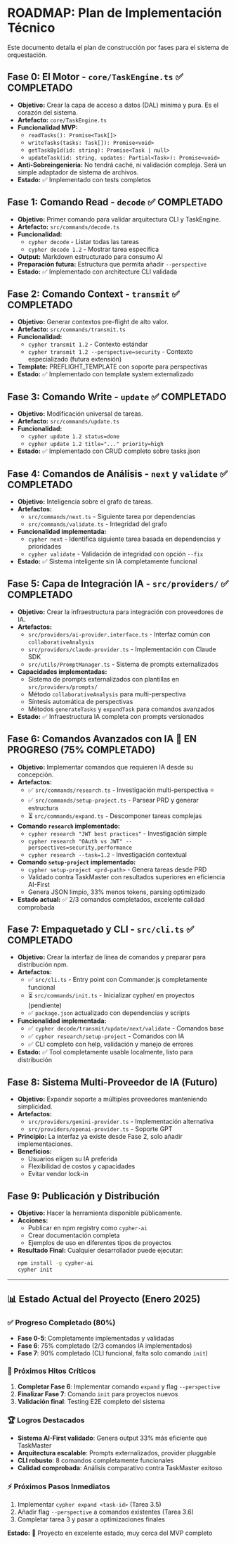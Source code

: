 # ROADMAP: Plan de Implementación Técnico

Este documento detalla el plan de construcción por fases para el sistema de orquestación.

## Fase 0: El Motor - `core/TaskEngine.ts` ✅ COMPLETADO
*   **Objetivo:** Crear la capa de acceso a datos (DAL) mínima y pura. Es el corazón del sistema.
*   **Artefacto:** `core/TaskEngine.ts`
*   **Funcionalidad MVP:**
    *   `readTasks(): Promise<Task[]>`
    *   `writeTasks(tasks: Task[]): Promise<void>`
    *   `getTaskById(id: string): Promise<Task | null>`
    *   `updateTask(id: string, updates: Partial<Task>): Promise<void>`
*   **Anti-Sobreingeniería:** No tendrá caché, ni validación compleja. Será un simple adaptador de sistema de archivos.
*   **Estado:** ✅ Implementado con tests completos

## Fase 1: Comando Read - `decode` ✅ COMPLETADO
*   **Objetivo:** Primer comando para validar arquitectura CLI y TaskEngine.
*   **Artefacto:** `src/commands/decode.ts`
*   **Funcionalidad:**
    *   `cypher decode` - Listar todas las tareas
    *   `cypher decode 1.2` - Mostrar tarea específica
*   **Output:** Markdown estructurado para consumo AI
*   **Preparación futura:** Estructura que permita añadir `--perspective`
*   **Estado:** ✅ Implementado con architecture CLI validada

## Fase 2: Comando Context - `transmit` ✅ COMPLETADO
*   **Objetivo:** Generar contextos pre-flight de alto valor.
*   **Artefacto:** `src/commands/transmit.ts`
*   **Funcionalidad:** 
    *   `cypher transmit 1.2` - Contexto estándar
    *   `cypher transmit 1.2 --perspective=security` - Contexto especializado (futura extensión)
*   **Template:** PREFLIGHT_TEMPLATE con soporte para perspectivas
*   **Estado:** ✅ Implementado con template system externalizado

## Fase 3: Comando Write - `update` ✅ COMPLETADO
*   **Objetivo:** Modificación universal de tareas.
*   **Artefacto:** `src/commands/update.ts`
*   **Funcionalidad:** 
    *   `cypher update 1.2 status=done`
    *   `cypher update 1.2 title="..." priority=high`
*   **Estado:** ✅ Implementado con CRUD completo sobre tasks.json

## Fase 4: Comandos de Análisis - `next` y `validate` ✅ COMPLETADO
*   **Objetivo:** Inteligencia sobre el grafo de tareas.
*   **Artefactos:**
    *   `src/commands/next.ts` - Siguiente tarea por dependencias
    *   `src/commands/validate.ts` - Integridad del grafo
*   **Funcionalidad implementada:**
    *   `cypher next` - Identifica siguiente tarea basada en dependencias y prioridades
    *   `cypher validate` - Validación de integridad con opción `--fix`
*   **Estado:** ✅ Sistema inteligente sin IA completamente funcional

## Fase 5: Capa de Integración IA - `src/providers/` ✅ COMPLETADO
*   **Objetivo:** Crear la infraestructura para integración con proveedores de IA.
*   **Artefactos:**
    *   `src/providers/ai-provider.interface.ts` - Interfaz común con `collaborativeAnalysis`
    *   `src/providers/claude-provider.ts` - Implementación con Claude SDK
    *   `src/utils/PromptManager.ts` - Sistema de prompts externalizados
*   **Capacidades implementadas:**
    *   Sistema de prompts externalizados con plantillas en `src/providers/prompts/`
    *   Método `collaborativeAnalysis` para multi-perspectiva
    *   Síntesis automática de perspectivas
    *   Métodos `generateTasks` y `expandTask` para comandos avanzados
*   **Estado:** ✅ Infraestructura IA completa con prompts versionados

## Fase 6: Comandos Avanzados con IA 🎯 EN PROGRESO (75% COMPLETADO)
*   **Objetivo:** Implementar comandos que requieren IA desde su concepción.
*   **Artefactos:**
    *   ✅ `src/commands/research.ts` - Investigación multi-perspectiva ⭐
    *   ✅ `src/commands/setup-project.ts` - Parsear PRD y generar estructura
    *   ⏳ `src/commands/expand.ts` - Descomponer tareas complejas
*   **Comando `research` implementado:**
    *   `cypher research "JWT best practices"` - Investigación simple
    *   `cypher research "OAuth vs JWT" --perspectives=security,performance`
    *   `cypher research --task=1.2` - Investigación contextual
*   **Comando `setup-project` implementado:**
    *   `cypher setup-project <prd-path>` - Genera tareas desde PRD
    *   Validado contra TaskMaster con resultados superiores en eficiencia AI-First
    *   Genera JSON limpio, 33% menos tokens, parsing optimizado
*   **Estado actual:** ✅ 2/3 comandos completados, excelente calidad comprobada

## Fase 7: Empaquetado y CLI - `src/cli.ts` ✅ COMPLETADO
*   **Objetivo:** Crear la interfaz de línea de comandos y preparar para distribución npm.
*   **Artefactos:** 
    *   ✅ `src/cli.ts` - Entry point con Commander.js completamente funcional
    *   ⏳ `src/commands/init.ts` - Inicializar cypher/ en proyectos (pendiente)
    *   ✅ `package.json` actualizado con dependencias y scripts
*   **Funcionalidad implementada:** 
    *   ✅ `cypher decode/transmit/update/next/validate` - Comandos base
    *   ✅ `cypher research/setup-project` - Comandos con IA
    *   ✅ CLI completo con help, validación y manejo de errores
*   **Estado:** ✅ Tool completamente usable localmente, listo para distribución

## Fase 8: Sistema Multi-Proveedor de IA (Futuro)
*   **Objetivo:** Expandir soporte a múltiples proveedores manteniendo simplicidad.
*   **Artefactos:**
    *   `src/providers/gemini-provider.ts` - Implementación alternativa
    *   `src/providers/openai-provider.ts` - Soporte GPT
*   **Principio:** La interfaz ya existe desde Fase 2, solo añadir implementaciones.
*   **Beneficios:** 
    *   Usuarios eligen su IA preferida
    *   Flexibilidad de costos y capacidades
    *   Evitar vendor lock-in

## Fase 9: Publicación y Distribución
*   **Objetivo:** Hacer la herramienta disponible públicamente.
*   **Acciones:**
    *   Publicar en npm registry como `cypher-ai`
    *   Crear documentación completa
    *   Ejemplos de uso en diferentes tipos de proyectos
*   **Resultado Final:** Cualquier desarrollador puede ejecutar:
    ```bash
    npm install -g cypher-ai
    cypher init
    ```

---

## 📊 Estado Actual del Proyecto (Enero 2025)

### **✅ Progreso Completado (80%)**
- **Fase 0-5**: Completamente implementadas y validadas
- **Fase 6**: 75% completado (2/3 comandos IA implementados)
- **Fase 7**: 90% completado (CLI funcional, falta solo comando `init`)

### **🎯 Próximos Hitos Críticos**
1. **Completar Fase 6**: Implementar comando `expand` y flag `--perspective`
2. **Finalizar Fase 7**: Comando `init` para proyectos nuevos
3. **Validación final**: Testing E2E completo del sistema

### **🏆 Logros Destacados**
- **Sistema AI-First validado**: Genera output 33% más eficiente que TaskMaster
- **Arquitectura escalable**: Prompts externalizados, provider pluggable
- **CLI robusto**: 8 comandos completamente funcionales
- **Calidad comprobada**: Análisis comparativo contra TaskMaster exitoso

### **⚡ Próximos Pasos Inmediatos**
1. Implementar `cypher expand <task-id>` (Tarea 3.5)
2. Añadir flag `--perspective` a comandos existentes (Tarea 3.6)
3. Completar tarea 3 y pasar a optimizaciones finales

**Estado:** 🚀 Proyecto en excelente estado, muy cerca del MVP completo
